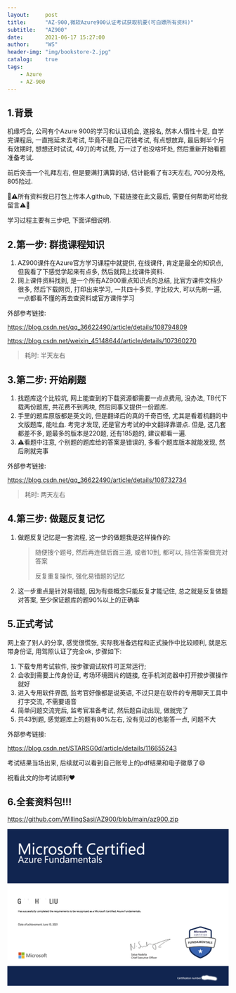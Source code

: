 ```yaml
---
layout:     post
title:      "AZ-900,微软Azure900认证考试获取机要(可白嫖所有资料)"
subtitle:   "AZ900"
date:       2021-06-17 15:27:00
author:     "WS"
header-img: "img/bookstore-2.jpg"
catalog:    true
tags:
    - Azure
    - AZ-900
---
```


## 1.背景

机缘巧合, 公司有个Azure 900的学习和认证机会, 遂报名, 然本人惰性十足, 自学完课程后, 一直拖延未去考试, 毕竟不是自己花钱考试, 有点想放弃, 最后剩半个月有效期时, 想想还时试试, 49刀的考试费, 万一过了也没啥坏处, 然后重新开始看题准备考试.

前后突击一个礼拜左右, 但是要满打满算的话, 估计能看了有3天左右, 700分及格, 805险过.

🔞⚠️所有资料我已打包上传本人github, 下载链接在此文最后, 需要任何帮助可给我留言⚠️🔞

学习过程主要有三步吧, 下面详细说明.

## 2.第一步: 群揽课程知识

1. AZ900课件在Azure官方学习课程中就提供, 在线课件, 肯定是最全的知识点, 但我看了下感觉学起来有点多, 然后就网上找课件资料.
2. 网上课件资料找到, 是一个所有AZ900重点知识点的总结, 比官方课件文档少很多, 然后下载网页, 打印出来学习, 一共四十多页, 字比较大, 可以先刷一遍, 一点都看不懂的再去查资料或官方课件学习

外部参考链接:

 https://blog.csdn.net/qq_36622490/article/details/108794809

https://blog.csdn.net/weixin_45148644/article/details/107360270

> 耗时: 半天左右

## 3.第二步: 开始刷题

1. 找题库这个比较坑, 网上能查到的下载资源都需要一点点费用, 没办法, TB代下载两份题库, 共花费不到两块, 然后同事又提供一份题库.
2. 手里的题库原版都是英文的, 但是翻译后的真的千奇百怪, 尤其是看着机翻的中文版题库, 能吐血. 考完才发现, 还是官方考试的中文翻译靠谱点. 但是, 这几套都差不多, 题最多的版本是220题, 还有185题的, 建议都看一遍.
3. ⚠️看题中注意, 个别题的题库给的答案是错误的, 多看个题库版本就能发现, 然后刷就完事

外部参考链接:

 https://blog.csdn.net/qq_36622490/article/details/108732734

> 耗时: 两天左右

## 4.第三步: 做题反复记忆

1. 做题反复记忆是一套流程, 这一步的做题我是这样操作的:

   > 随便搜个题号, 然后再连做后面三道, 或者10到, 都可以, 挡住答案做完对答案
   >
   > 反复重复操作, 强化易错题的记忆

2. 这一步重点是针对易错题, 因为有些概念只能反复才能记住, 总之就是反复做题对答案, 至少保证题库的题90%以上的正确率

## 5.正式考试

网上查了别人的分享, 感觉很慌张, 实际我准备远程和正式操作中比较顺利, 就是忘带身份证, 用驾照认证了完全ok, 步骤如下:

1. 下载专用考试软件, 按步骤调试软件可正常运行;
2. 会收到需要上传身份证, 考场环境图片的链接, 在手机浏览器中打开按步骤操作就好
3. 进入专用软件界面, 监考官好像都是说英语, 不过只是在软件的专用聊天工具中打字交流, 不需要语音
4. 简单问题交流完后, 监考官准备考试, 然后题自动出现, 做就完了
5. 共43到题, 感觉题库上的题有80%左右, 没有见过的也能答一点, 问题不大

外部参考链接:

 https://blog.csdn.net/STARSG0d/article/details/116655243

考试结果当场出来, 后续就可以看到自己账号上的pdf结果和电子徽章了😄

祝看此文的你考试顺利❤️

## 6.全套资料包!!!

<https://github.com/WillingSasi/AZ900/blob/main/az900.zip>

![javascript](/img/az900.png)

